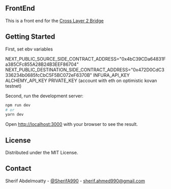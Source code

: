 ## FrontEnd
This is a front end for the <a href="https://github.com/sherifahmed990/Cross-Layer-2-Bridge">Cross Layer 2 Bridge</a>


## Getting Started

First, set ebv variables

NEXT_PUBLIC_SOURCE_SIDE_CONTRACT_ADDRESS="0x4bC39CDa64831Fa385CFc855A28B24B3EEF86704"
NEXT_PUBLIC_DESTINATION_SIDE_CONTRACT_ADDRESS="0x472D0CdC3336234b0685fcCbC5F5BC072eF6370B"
INFURA_API_KEY
ALCHEMY_API_KEY
PRIVATE_KEY  (account with eth on optimistic kovan testnet)

Second, run the development server:

```bash
npm run dev
# or
yarn dev
```

Open [http://localhost:3000](http://localhost:3000) with your browser to see the result.


<!-- LICENSE -->
## License

Distributed under the MIT License.

<!-- CONTACT -->
## Contact

Sherif Abdelmoatty - [@SherifA990](https://twitter.com/SherifA990) - sherif.ahmed990@gmail.com
